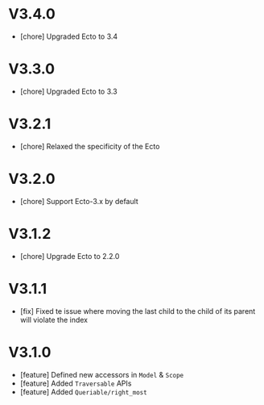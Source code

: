 # V3.4.0

* [chore] Upgraded Ecto to 3.4

# V3.3.0

* [chore] Upgraded Ecto to 3.3

# V3.2.1

* [chore] Relaxed the specificity of the Ecto

# V3.2.0

* [chore] Support Ecto-3.x by default

# V3.1.2

* [chore] Upgrade Ecto to 2.2.0

# V3.1.1

* [fix] Fixed te issue where moving the last child to the child of its parent will violate the index

# V3.1.0

* [feature] Defined new accessors in `Model` & `Scope`
* [feature] Added `Traversable` APIs
* [feature] Added `Queriable/right_most`
